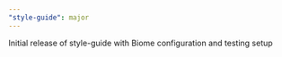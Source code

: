 ```yaml
---
"style-guide": major
---
```


Initial release of style-guide with Biome configuration and testing setup

